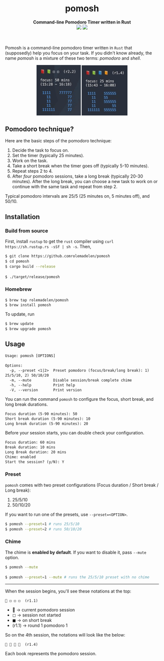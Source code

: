 
<div align="center">
    <h1>pomosh</h1>
    <b>Command-line Pomodoro Timer written in Rust</b>
    <div>
    	<a href="LICENSE.md"><img src="https://img.shields.io/badge/license-MIT-blue.svg"></a>
    	<a href="#"><img src="https://img.shields.io/badge/rust-1.76.0-blue"></a>
    </div>
</div>

<br />
<br />

Pomosh is a command-line pomodoro timer written in `Rust` that (supposedly) help you focus on your task. If you didn't know already, the name _pomosh_ is a mixture of these two terms: _pomodoro_ and _shell_.

<div align="center">
<img src="./assets/pomosh-screenshot-1.jpg" width="145" />
<img src="./assets/pomosh-screenshot-2.jpg" width="150" />
</div>

## Pomodoro technique?

Here are the basic steps of the pomodoro technique:
1. Decide the task to focus on.
2. Set the timer (typically 25 minutes).
3. Work on the task.
4. Take a short break when the timer goes off (typically 5-10 minutes).
5. Repeat steps 2 to 4.
6. After _four_ pomodoro sessions, take a long break (typically 20-30 minutes). After the long break, you can choose a new task to work on or continue with the same task and repeat from step 2.

Typical pomodoro intervals are 25/5 (25 minutes on, 5 minutes off), and 50/10.

## Installation

### Build from source

First, install `rustup` to get the `rust` compiler using `curl https://sh.rustup.rs -sSf | sh -s`. Then, 

```sh
$ git clone https://github.comrolemadelen/pomosh
$ cd pomosh
$ cargo build --release

$ ./target/release/pomosh
```

### Homebrew

```shell
$ brew tap rolemadelen/pomosh
$ brew install pomosh
```

To update, run 

```sh
$ brew update
$ brew upgrade pomosh
```

## Usage 

```text
Usage: pomosh [OPTIONS]

Options:
  -p, --preset <1|2>  Preset pomodoro (focus/break/long break): 1) 25/5/10, 2) 50/10/20
  -m, --mute          Disable session/break complete chime
  -h, --help          Print help
  -V, --version       Print version
```

You can run the command `pomosh` to configure the focus, short break, and long break durations.

```text
Focus duration (5-90 minutes): 50
Short break duration (5-90 minutes): 10
Long break duration (5-90 minutes): 20
```

Before your session starts, you can double check your configuration. 

```text
Focus duration: 60 mins
Break duration: 10 mins
Long Break duration: 20 mins
Chime: enabled
Start the session? (y/N): Y
```

### Preset

`pomosh` comes with two preset configurations (Focus duration / Short break / Long break):
1. 25/5/10
2. 50/10/20

If you want to run one of the presets, use `--preset=<OPTION>`.

```sh
$ pomosh --preset=1 # runs 25/5/10
$ pomosh --preset=2 # runs 50/10/20
```

### Chime

The chime is **enabled by default**. If you want to disable it, pass `--mute` option.

```sh
$ pomosh --mute

$ pomosh --preset=1 --mute # runs the 25/5/10 preset with no chime
```

---

When the session begins, you'll see these notations at the top:

```text
📕 ◻ ◻ ◻  (r1.1)
```

- 📕 -> current pomodoro session
- ◻ -> session not started
- ◼ -> on short break
- (r1.1) -> round 1 pomodoro 1

So on the 4th session, the notations will look like the below:

```text
📕 📗 📘 📙  (r1.4)
```

Each book represents the pomodoro session.
